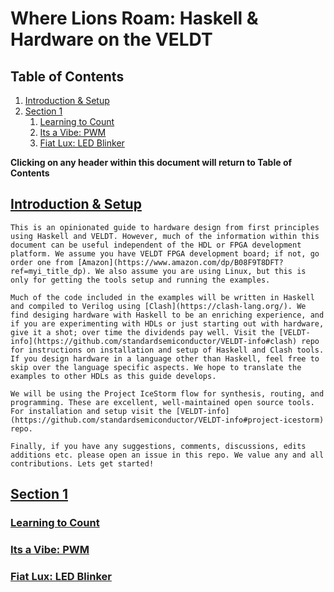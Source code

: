 # Where Lions Roam: Haskell & Hardware on the VELDT

## Table of Contents
1. [Introduction & Setup](https://github.com/standardsemiconductor/VELDT-getting-started#introduction--setup)
2. [Section 1](https://github.com/standardsemiconductor/VELDT-getting-started#section-1)
   1. [Learning to Count](https://github.com/standardsemiconductor/VELDT-getting-started#learning-to-count)
   2. [Its a Vibe: PWM](https://github.com/standardsemiconductor/VELDT-getting-started#its-a-vibe-pwm)
   3. [Fiat Lux: LED Blinker](https://github.com/standardsemiconductor/VELDT-getting-started#fiat-lux-led-blinker)
   
**Clicking on any header within this document will return to Table of Contents** 

## [Introduction & Setup](https://github.com/standardsemiconductor/VELDT-getting-started#table-of-contents)
    This is an opinionated guide to hardware design from first principles using Haskell and VELDT. However, much of the information within this document can be useful independent of the HDL or FPGA development platform. We assume you have VELDT FPGA development board; if not, go order one from [Amazon](https://www.amazon.com/dp/B08F9T8DFT?ref=myi_title_dp). We also assume you are using Linux, but this is only for getting the tools setup and running the examples. 
  
    Much of the code included in the examples will be written in Haskell and compiled to Verilog using [Clash](https://clash-lang.org/). We find desiging hardware with Haskell to be an enriching experience, and if you are experimenting with HDLs or just starting out with hardware, give it a shot; over time the dividends pay well. Visit the [VELDT-info](https://github.com/standardsemiconductor/VELDT-info#clash) repo for instructions on installation and setup of Haskell and Clash tools. If you design hardware in a language other than Haskell, feel free to skip over the language specific aspects. We hope to translate the examples to other HDLs as this guide develops.
  
    We will be using the Project IceStorm flow for synthesis, routing, and programming. These are excellent, well-maintained open source tools. For installation and setup visit the [VELDT-info](https://github.com/standardsemiconductor/VELDT-info#project-icestorm) repo.
  
    Finally, if you have any suggestions, comments, discussions, edits additions etc. please open an issue in this repo. We value any and all contributions. Lets get started!
## [Section 1](https://github.com/standardsemiconductor/VELDT-getting-started#table-of-contents)
### [Learning to Count](https://github.com/standardsemiconductor/VELDT-getting-started#table-of-contents)
### [Its a Vibe: PWM](https://github.com/standardsemiconductor/VELDT-getting-started#table-of-contents)
### [Fiat Lux: LED Blinker](https://github.com/standardsemiconductor/VELDT-getting-started#table-of-contents)

